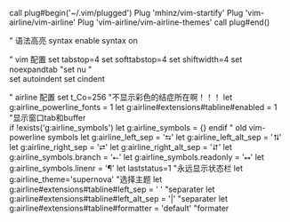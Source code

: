 call plug#begin('~/.vim/plugged')
Plug 'mhinz/vim-startify'
Plug 'vim-airline/vim-airline'
Plug 'vim-airline/vim-airline-themes'
call plug#end()

" 语法高亮
syntax enable
syntax on

" vim 配置
set tabstop=4
set softtabstop=4
set shiftwidth=4
set noexpandtab
"set nu                 "  
set autoindent
set cindent

" airline 配置
set t_Co=256                                    "不显示彩色的结症所在啊！！！ 
let g:airline_powerline_fonts = 1
let g:airline#extensions#tabline#enabled = 1    "显示窗口tab和buffer  
if !exists('g:airline_symbols')
    let g:airline_symbols = {}
endif
" old vim-powerline symbols
let g:airline_left_sep = '⮀'
let g:airline_left_alt_sep = '⮁'
let g:airline_right_sep = '⮂'
let g:airline_right_alt_sep = '⮃'
let g:airline_symbols.branch = '⭠'
let g:airline_symbols.readonly = '⭤'
let g:airline_symbols.linenr = '¶'
let laststatus=1                                                "永远显示状态栏
let g:airline_theme='supernova'                                     "选择主题
let g:airline#extensions#tabline#left_sep = ' '                 "separater
let g:airline#extensions#tabline#left_alt_sep = '|'             "separater
let g:airline#extensions#tabline#formatter = 'default'          "formater